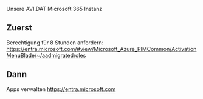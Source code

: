 Unsere AVI.DAT Microsoft 365 Instanz

## Zuerst

Berechtigung für 8 Stunden anfordern:
https://entra.microsoft.com/#view/Microsoft_Azure_PIMCommon/ActivationMenuBlade/~/aadmigratedroles

## Dann

Apps verwalten
https://entra.microsoft.com